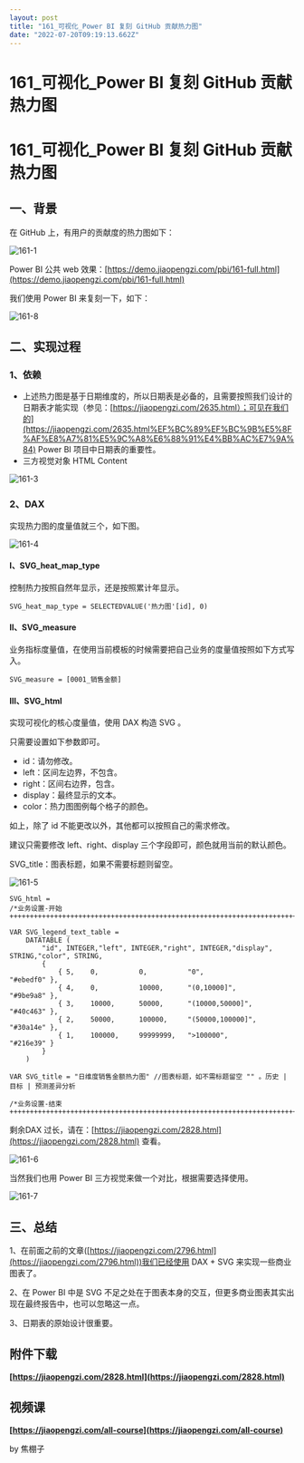 ```yaml
---
layout: post
title: "161_可视化_Power BI 复刻 GitHub 贡献热力图"
date: "2022-07-20T09:19:13.662Z"
---
```

161\_可视化\_Power BI 复刻 GitHub 贡献热力图
==================================

161\_可视化\_Power BI 复刻 GitHub 贡献热力图
==================================

一、背景
----

在 GitHub 上，有用户的贡献度的热力图如下：

![161-1](https://image.jiaopengzi.com/wp-content/uploads/2022/07/161-1.png)

Power BI 公共 web 效果：[https://demo.jiaopengzi.com/pbi/161-full.html](https://demo.jiaopengzi.com/pbi/161-full.html)

我们使用 Power BI 来复刻一下，如下：

![161-8](https://image.jiaopengzi.com/wp-content/uploads/2022/07/161-8.gif)

二、实现过程
------

### 1、依赖

*   上述热力图是基于日期维度的，所以日期表是必备的，且需要按照我们设计的日期表才能实现（参见：[https://jiaopengzi.com/2635.html）；可见在我们的](https://jiaopengzi.com/2635.html%EF%BC%89%EF%BC%9B%E5%8F%AF%E8%A7%81%E5%9C%A8%E6%88%91%E4%BB%AC%E7%9A%84) Power BI 项目中日期表的重要性。
*   三方视觉对象 HTML Content

![161-3](https://image.jiaopengzi.com/wp-content/uploads/2022/07/161-3.png)

### 2、DAX

实现热力图的度量值就三个，如下图。

![161-4](https://image.jiaopengzi.com/wp-content/uploads/2022/07/161-4.png)

#### Ⅰ、SVG\_heat\_map\_type

控制热力按照自然年显示，还是按照累计年显示。

    SVG_heat_map_type = SELECTEDVALUE('热力图'[id], 0)
    

#### Ⅱ、SVG\_measure

业务指标度量值，在使用当前模板的时候需要把自己业务的度量值按照如下方式写入。

    SVG_measure = [0001_销售金额]
    

#### Ⅲ、SVG\_html

实现可视化的核心度量值，使用 DAX 构造 SVG 。

只需要设置如下参数即可。

*   id：请勿修改。
*   left：区间左边界，不包含。
*   right：区间右边界，包含。
*   display：最终显示的文本。
*   color：热力图图例每个格子的颜色。

如上，除了 id 不能更改以外，其他都可以按照自己的需求修改。

建议只需要修改 left、right、display 三个字段即可，颜色就用当前的默认颜色。

SVG\_title：图表标题，如果不需要标题则留空。

![161-5](https://image.jiaopengzi.com/wp-content/uploads/2022/07/161-5.png)

    SVG_html = 
    /*业务设置-开始++++++++++++++++++++++++++++++++++++++++++++++++++++++++++++++++++++++++++++++++*/
    
    VAR SVG_legend_text_table =
        DATATABLE (
            "id", INTEGER,"left", INTEGER,"right", INTEGER,"display", STRING,"color", STRING,
            {
                { 5,	0, 			0, 			"0", 				"#ebedf0" },
                { 4,	0, 			10000, 		"(0,10000]", 		"#9be9a8" },
                { 3,	10000, 		50000, 		"(10000,50000]", 	"#40c463" },
                { 2,	50000, 		100000, 	"(50000,100000]", 	"#30a14e" },
                { 1,	100000, 	99999999, 	">100000", 			"#216e39" }
            }
        )
    
    VAR SVG_title = "日维度销售金额热力图" //图表标题，如不需标题留空 "" 。历史 | 目标 | 预测差异分析
    
    /*业务设置-结束++++++++++++++++++++++++++++++++++++++++++++++++++++++++++++++++++++++++++++++++*/
    

剩余DAX 过长，请在：[https://jiaopengzi.com/2828.html](https://jiaopengzi.com/2828.html) 查看。

![161-6](https://image.jiaopengzi.com/wp-content/uploads/2022/07/161-6.png)

当然我们也用 Power BI 三方视觉来做一个对比，根据需要选择使用。

![161-7](https://image.jiaopengzi.com/wp-content/uploads/2022/07/161-7.png)

三、总结
----

1、在前面之前的文章([https://jiaopengzi.com/2796.html](https://jiaopengzi.com/2796.html))我们已经使用 DAX + SVG 来实现一些商业图表了。

2、在 Power BI 中是 SVG 不足之处在于图表本身的交互，但更多商业图表其实出现在最终报告中，也可以忽略这一点。

3、日期表的原始设计很重要。

附件下载
----

**[https://jiaopengzi.com/2828.html](https://jiaopengzi.com/2828.html)**

视频课
---

**[https://jiaopengzi.com/all-course](https://jiaopengzi.com/all-course)**

by 焦棚子